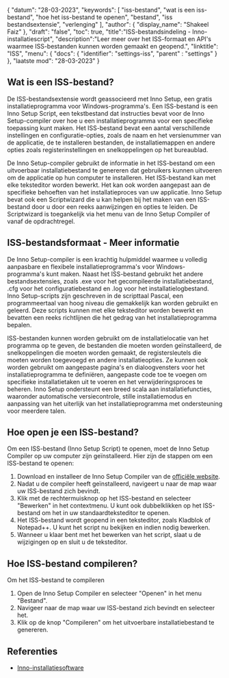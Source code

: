{
"datum": "28-03-2023",
  "keywords": [
"iss-bestand",
"wat is een iss-bestand",
"hoe het iss-bestand te openen",
"bestand",
"iss bestandsextensie",
"verlenging"
],
  "author": {
"display_name": "Shakeel Faiz"
},
"draft": "false",
"toc": true,
"title":"ISS-bestandsindeling - Inno-installatiescript",
  "description":"Leer meer over het ISS-formaat en API's waarmee ISS-bestanden kunnen worden gemaakt en geopend.",
"linktitle": "ISS",
  "menu": {
    "docs": {
      "identifier": "settings-iss",
"parent" : "settings"
}
},
"laatste mod": "28-03-2023"
}

## Wat is een ISS-bestand?

De ISS-bestandsextensie wordt geassocieerd met Inno Setup, een gratis installatieprogramma voor Windows-programma's. Een ISS-bestand is een Inno Setup Script, een tekstbestand dat instructies bevat voor de Inno Setup-compiler over hoe u een installatieprogramma voor een specifieke toepassing kunt maken. Het ISS-bestand bevat een aantal verschillende instellingen en configuratie-opties, zoals de naam en het versienummer van de applicatie, de te installeren bestanden, de installatiemappen en andere opties zoals registerinstellingen en snelkoppelingen op het bureaublad.

De Inno Setup-compiler gebruikt de informatie in het ISS-bestand om een uitvoerbaar installatiebestand te genereren dat gebruikers kunnen uitvoeren om de applicatie op hun computer te installeren. Het ISS-bestand kan met elke teksteditor worden bewerkt. Het kan ook worden aangepast aan de specifieke behoeften van het installatieproces van uw applicatie. Inno Setup bevat ook een Scriptwizard die u kan helpen bij het maken van een ISS-bestand door u door een reeks aanwijzingen en opties te leiden. De Scriptwizard is toegankelijk via het menu van de Inno Setup Compiler of vanaf de opdrachtregel.

## ISS-bestandsformaat - Meer informatie

De Inno Setup-compiler is een krachtig hulpmiddel waarmee u volledig aanpasbare en flexibele installatieprogramma's voor Windows-programma's kunt maken. Naast het ISS-bestand gebruikt het andere bestandsextensies, zoals .exe voor het gecompileerde installatiebestand, .cfg voor het configuratiebestand en .log voor het installatielogbestand. Inno Setup-scripts zijn geschreven in de scripttaal Pascal, een programmeertaal van hoog niveau die gemakkelijk kan worden gebruikt en geleerd. Deze scripts kunnen met elke teksteditor worden bewerkt en bevatten een reeks richtlijnen die het gedrag van het installatieprogramma bepalen.

ISS-bestanden kunnen worden gebruikt om de installatielocatie van het programma op te geven, de bestanden die moeten worden geïnstalleerd, de snelkoppelingen die moeten worden gemaakt, de registersleutels die moeten worden toegevoegd en andere installatieopties. Ze kunnen ook worden gebruikt om aangepaste pagina's en dialoogvensters voor het installatieprogramma te definiëren, aangepaste code toe te voegen om specifieke installatietaken uit te voeren en het verwijderingsproces te beheren. Inno Setup ondersteunt een breed scala aan installatiefuncties, waaronder automatische versiecontrole, stille installatiemodus en aanpassing van het uiterlijk van het installatieprogramma met ondersteuning voor meerdere talen.

## Hoe open je een ISS-bestand?

Om een ISS-bestand (Inno Setup Script) te openen, moet de Inno Setup Compiler op uw computer zijn geïnstalleerd. Hier zijn de stappen om een ISS-bestand te openen:

1. Download en installeer de Inno Setup Compiler van de [officiële website](https://jrsoftware.org/isdl.php).
2. Nadat u de compiler heeft geïnstalleerd, navigeert u naar de map waar uw ISS-bestand zich bevindt.
3. Klik met de rechtermuisknop op het ISS-bestand en selecteer "Bewerken" in het contextmenu. U kunt ook dubbelklikken op het ISS-bestand om het in uw standaardteksteditor te openen.
4. Het ISS-bestand wordt geopend in een teksteditor, zoals Kladblok of Notepad++. U kunt het script nu bekijken en indien nodig bewerken.
5. Wanneer u klaar bent met het bewerken van het script, slaat u de wijzigingen op en sluit u de teksteditor.

## Hoe ISS-bestand compileren?

Om het ISS-bestand te compileren

1. Open de Inno Setup Compiler en selecteer "Openen" in het menu "Bestand".
2. Navigeer naar de map waar uw ISS-bestand zich bevindt en selecteer het.
3. Klik op de knop "Compileren" om het uitvoerbare installatiebestand te genereren.

## Referenties
* [Inno-installatiesoftware](https://jrsoftware.org/isdl.php)

